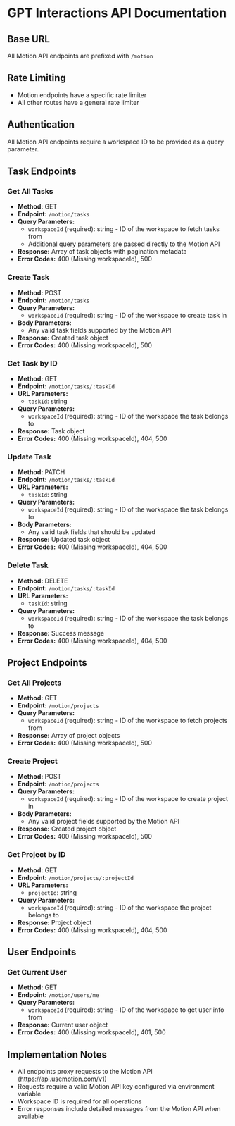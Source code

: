 # GPT Interactions API Documentation

## Base URL

All Motion API endpoints are prefixed with `/motion`

## Rate Limiting

- Motion endpoints have a specific rate limiter
- All other routes have a general rate limiter

## Authentication

All Motion API endpoints require a workspace ID to be provided as a query parameter.

## Task Endpoints

### Get All Tasks

- **Method:** GET
- **Endpoint:** `/motion/tasks`
- **Query Parameters:**
  - `workspaceId` (required): string - ID of the workspace to fetch tasks from
  - Additional query parameters are passed directly to the Motion API
- **Response:** Array of task objects with pagination metadata
- **Error Codes:** 400 (Missing workspaceId), 500

### Create Task

- **Method:** POST
- **Endpoint:** `/motion/tasks`
- **Query Parameters:**
  - `workspaceId` (required): string - ID of the workspace to create task in
- **Body Parameters:**
  - Any valid task fields supported by the Motion API
- **Response:** Created task object
- **Error Codes:** 400 (Missing workspaceId), 500

### Get Task by ID

- **Method:** GET
- **Endpoint:** `/motion/tasks/:taskId`
- **URL Parameters:**
  - `taskId`: string
- **Query Parameters:**
  - `workspaceId` (required): string - ID of the workspace the task belongs to
- **Response:** Task object
- **Error Codes:** 400 (Missing workspaceId), 404, 500

### Update Task

- **Method:** PATCH
- **Endpoint:** `/motion/tasks/:taskId`
- **URL Parameters:**
  - `taskId`: string
- **Query Parameters:**
  - `workspaceId` (required): string - ID of the workspace the task belongs to
- **Body Parameters:**
  - Any valid task fields that should be updated
- **Response:** Updated task object
- **Error Codes:** 400 (Missing workspaceId), 404, 500

### Delete Task

- **Method:** DELETE
- **Endpoint:** `/motion/tasks/:taskId`
- **URL Parameters:**
  - `taskId`: string
- **Query Parameters:**
  - `workspaceId` (required): string - ID of the workspace the task belongs to
- **Response:** Success message
- **Error Codes:** 400 (Missing workspaceId), 404, 500

## Project Endpoints

### Get All Projects

- **Method:** GET
- **Endpoint:** `/motion/projects`
- **Query Parameters:**
  - `workspaceId` (required): string - ID of the workspace to fetch projects from
- **Response:** Array of project objects
- **Error Codes:** 400 (Missing workspaceId), 500

### Create Project

- **Method:** POST
- **Endpoint:** `/motion/projects`
- **Query Parameters:**
  - `workspaceId` (required): string - ID of the workspace to create project in
- **Body Parameters:**
  - Any valid project fields supported by the Motion API
- **Response:** Created project object
- **Error Codes:** 400 (Missing workspaceId), 500

### Get Project by ID

- **Method:** GET
- **Endpoint:** `/motion/projects/:projectId`
- **URL Parameters:**
  - `projectId`: string
- **Query Parameters:**
  - `workspaceId` (required): string - ID of the workspace the project belongs to
- **Response:** Project object
- **Error Codes:** 400 (Missing workspaceId), 404, 500

## User Endpoints

### Get Current User

- **Method:** GET
- **Endpoint:** `/motion/users/me`
- **Query Parameters:**
  - `workspaceId` (required): string - ID of the workspace to get user info from
- **Response:** Current user object
- **Error Codes:** 400 (Missing workspaceId), 401, 500

## Implementation Notes

- All endpoints proxy requests to the Motion API (https://api.usemotion.com/v1)
- Requests require a valid Motion API key configured via environment variable
- Workspace ID is required for all operations
- Error responses include detailed messages from the Motion API when available
